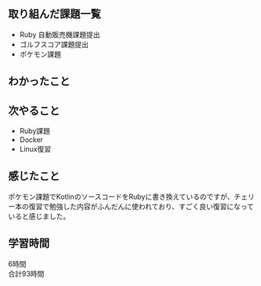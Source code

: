 ## 取り組んだ課題一覧
- Ruby 自動販売機課題提出
- ゴルフスコア課題提出
- ポケモン課題

## わかったこと



## 次やること
- Ruby課題
- Docker
- Linux復習

## 感じたこと
ポケモン課題でKotlinのソースコードをRubyに書き換えているのですが、チェリー本の復習で勉強した内容がふんだんに使われており、すごく良い復習になっていると感じました。

## 学習時間
6時間<br />
合計93時間